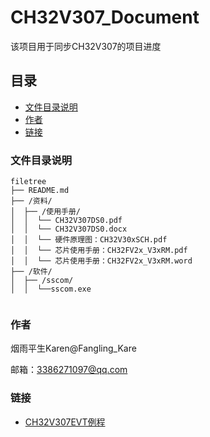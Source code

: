 

# CH32V307_Document

该项目用于同步CH32V307的项目进度


 
## 目录

- [文件目录说明](#文件目录说明)
- [作者](#作者)
- [链接](#链接)


### 文件目录说明

```
filetree 
├── README.md
├── /资料/
│  ├── /使用手册/
│  │  └── CH32V307DS0.pdf
│  │  └── CH32V307DS0.docx
│  │  └── 硬件原理图：CH32V30xSCH.pdf
│  │  └── 芯片使用手册：CH32FV2x_V3xRM.pdf
│  │  └── 芯片使用手册：CH32FV2x_V3xRM.word
├── /软件/
│  ├── /sscom/
│  │  └──sscom.exe


```


### 作者

烟雨平生Karen@Fangling_Kare

邮箱：3386271097@qq.com    



### 链接
- [CH32V307EVT例程](https://www.wch.cn/downloads/CH32V307EVT_ZIP.html)
